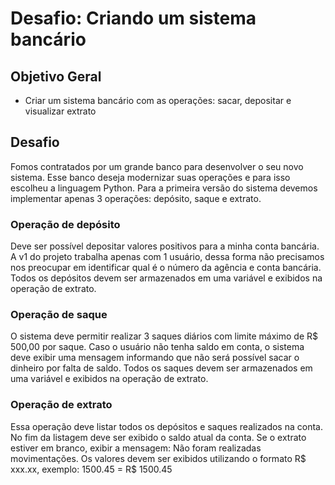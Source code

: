 # Desafio: Criando um sistema bancário

## Objetivo Geral
- Criar um sistema bancário com as operações: sacar, depositar e visualizar extrato


## Desafio
Fomos contratados por um grande banco para desenvolver o seu novo sistema.
Esse banco deseja modernizar suas operações e para isso escolheu a linguagem Python. 
Para a primeira versão do sistema devemos implementar apenas 3 operações: depósito, saque e extrato.

### Operação de depósito
Deve ser possível depositar valores positivos para a minha conta bancária. 
A v1 do projeto trabalha apenas com 1 usuário, dessa forma não precisamos nos preocupar em identificar qual é o número da agência e conta bancária. 
Todos os depósitos devem ser armazenados em uma variável e exibidos na operação de extrato.

### Operação de saque
O sistema deve permitir realizar 3 saques diários com limite máximo de R$ 500,00 por saque. 
Caso o usuário não tenha saldo em conta, o sistema deve exibir uma mensagem informando que não será possível sacar o dinheiro por falta de saldo.
Todos os saques devem ser armazenados em uma variável e exibidos na operação de extrato.

### Operação de extrato
Essa operação deve listar todos os depósitos e saques realizados na conta. 
No fim da listagem deve ser exibido o saldo atual da conta. Se o extrato estiver em branco, exibir a mensagem: Não foram realizadas movimentações.
Os valores devem ser exibidos utilizando o formato R$ xxx.xx, exemplo:
1500.45 = R$ 1500.45




